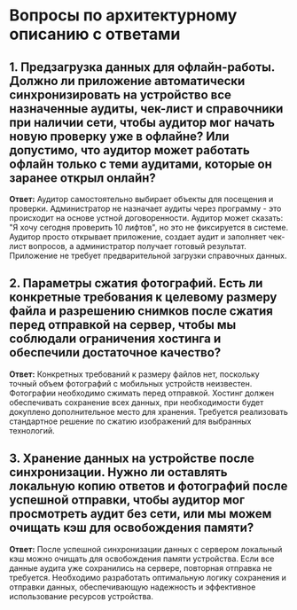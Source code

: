 # Вопросы по архитектурному описанию с ответами

## 1. **Предзагрузка данных для офлайн-работы.** Должно ли приложение автоматически синхронизировать на устройство все назначенные аудиты, чек-лист и справочники при наличии сети, чтобы аудитор мог начать новую проверку уже в офлайне? Или допустимо, что аудитор может работать офлайн только с теми аудитами, которые он заранее открыл онлайн?

**Ответ:** Аудитор самостоятельно выбирает объекты для посещения и проверки. Администратор не назначает аудиты через программу - это происходит на основе устной договоренности. Аудитор может сказать: "Я хочу сегодня проверить 10 лифтов", но это не фиксируется в системе. Аудитор просто открывает приложение, создает аудит и заполняет чек-лист вопросов, а администратор получает готовый результат. Приложение не требует предварительной загрузки справочных данных.

## 2. **Параметры сжатия фотографий.** Есть ли конкретные требования к целевому размеру файла и разрешению снимков после сжатия перед отправкой на сервер, чтобы мы соблюдали ограничения хостинга и обеспечили достаточное качество?

**Ответ:** Конкретных требований к размеру файлов нет, поскольку точный объем фотографий с мобильных устройств неизвестен. Фотографии необходимо сжимать перед отправкой. Хостинг должен обеспечивать сохранение всех данных, при необходимости будет докуплено дополнительное место для хранения. Требуется реализовать стандартное решение по сжатию изображений для выбранных технологий.

## 3. **Хранение данных на устройстве после синхронизации.** Нужно ли оставлять локальную копию ответов и фотографий после успешной отправки, чтобы аудитор мог просмотреть аудит без сети, или мы можем очищать кэш для освобождения памяти?

**Ответ:** После успешной синхронизации данных с сервером локальный кэш можно очищать для освобождения памяти устройства. Если все данные аудита уже сохранились на сервере, повторная отправка не требуется. Необходимо разработать оптимальную логику сохранения и отправки данных, обеспечивающую надежность и эффективное использование ресурсов устройства.
